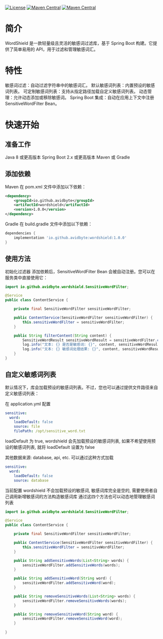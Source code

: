 
[![License](https://img.shields.io/badge/license-Apache--2.0-4D7A97)](https://github.com/avidbyte/wordshield/blob/main/LICENSE)
[![Maven Central](https://img.shields.io/badge/maven--central-1.0.0-blue)](https://mvnrepository.com/artifact/io.github.avidbyte)
[![Maven Central](https://img.shields.io/badge/PRs--welcome-red)](https://github.com/avidbyte/wordshield/pulls)

# 简介
WordShield 是一款轻量级且灵活的敏感词过滤库，基于 Spring Boot 构建。它提供了简单易用的 API，用于过滤和管理敏感词汇。

# 特性
敏感词过滤：自动过滤字符串中的敏感词汇。
默认敏感词列表：内置预设的敏感词列表。
可定制敏感词列表：支持从指定路径加载自定义敏感词列表。
动态管理：允许动态添加或移除敏感词。
Spring Boot 集成：自动在应用上下文中注册 SensitiveWordFilter Bean。


# 快速开始
## 准备工作
Java 8 或更高版本
Spring Boot 2.x 或更高版本
Maven 或 Gradle
## 添加依赖
Maven
在 pom.xml 文件中添加以下依赖：

```xml
<dependency>
    <groupId>io.github.avidbyte</groupId>
    <artifactId>wordshield</artifactId>
    <version>1.0.0</version>
</dependency>
```

Gradle
在 build.gradle 文件中添加以下依赖：
```groovy
dependencies {
    implementation 'io.github.avidbyte:wordshield:1.0.0'
}
```

## 使用方法
初始化过滤器
添加依赖后，SensitiveWordFilter Bean 会被自动注册。您可以在服务类中直接使用它：

```java
import io.github.avidbyte.wordshield.SensitiveWordFilter;

@Service
public class ContentService {

    private final SensitiveWordFilter sensitiveWordFilter;

    public ContentService(SensitiveWordFilter sensitiveWordFilter) {
        this.sensitiveWordFilter = sensitiveWordFilter;
    }

    public String filterContent(String content) {
        SensitiveWordResult sensitiveWordResult = sensitiveWordFilter.checkAndFilter(content, "*");
        log.info("文本: {} 是否是敏感词: {}", content, sensitiveWordResult.isContainsSensitiveWord());
        log.info("文本: {} 敏感词处理结果: {}", content, sensitiveWordResult.getFilteredText());
    }
}
```

## 自定义敏感词列表
默认情况下，库会加载预设的敏感词列表。不过，您也可以通过提供文件路径来自定义敏感词列表：

在 application.yml 配置

```yaml
sensitive:
  word:
    loadDefault: false
    source: file
    filePath: /opt/sensitive_word.txt
```

loadDefault 为 true, wordshield 会先加载预设的敏感词列表, 如果不希望使用预设的敏感词列表, 就将 loadDefault 设置为 false

其他数据来源: database, api, etc. 可以通过这种方式加载
```yaml
sensitive:
  word:
    loadDefault: false
    source: database
```
当前配置 wordshield 不会加载预设的敏感词, 敏感词库完全是空的, 需要使用者自己调用新增敏感词的方法构造敏感词库
通过这四个方法也可以动态地管理敏感词列表
```java
import io.github.avidbyte.wordshield.SensitiveWordFilter;

@Service
public class ContentService {

    private final SensitiveWordFilter sensitiveWordFilter;

    public ContentService(SensitiveWordFilter sensitiveWordFilter) {
        this.sensitiveWordFilter = sensitiveWordFilter;
    }

    public String addSensitiveWords(List<String> words) {
        sensitiveWordFilter.addSensitiveWords(words);
    }

    public String addSensitiveWord(String word) {
        sensitiveWordFilter.addSensitiveWord(word);
    }

    public String removeSensitiveWords(List<String> words) {
        sensitiveWordFilter.removeSensitiveWords(words);
    }

    public String removeSensitiveWord(String word) {
        sensitiveWordFilter.removeSensitiveWord(word);
    }
    
}


```